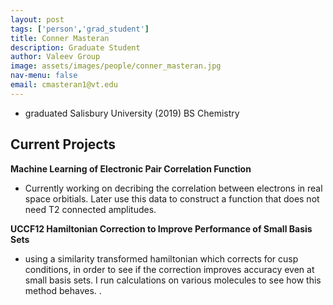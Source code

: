 ```yaml
---
layout: post 
tags: ['person','grad_student']
title: Conner Masteran 
description: Graduate Student 
author: Valeev Group 
image: assets/images/people/conner_masteran.jpg
nav-menu: false 
email: cmasteran1@vt.edu
---
```

- graduated Salisbury University (2019) BS Chemistry
## Current Projects

**Machine Learning of Electronic Pair Correlation Function**

- Currently working on decribing the correlation between electrons in real space orbitials. Later use this data to construct a function that does not need T2 connected amplitudes.

**UCCF12 Hamiltonian Correction to Improve Performance of Small Basis Sets**

- using a similarity transformed hamiltonian which corrects for cusp conditions, in order to see if the correction improves accuracy even at small basis sets. I run calculations on various molecules to see how this method behaves. .


